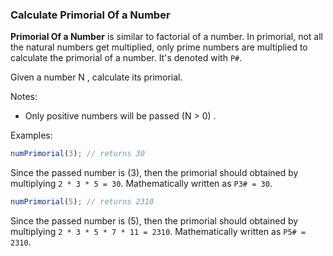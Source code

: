 ### Calculate Primorial Of a Number

**Primorial Of a Number** is similar to factorial of a number. In primorial, not all the natural numbers get multiplied, only prime numbers are multiplied to calculate the primorial of a number. It's denoted with `P#`.

Given a number N , calculate its primorial.

Notes:
* Only positive numbers will be passed (N > 0) .

Examples:

```javascript
numPrimorial(3); // returns 30
```

Since the passed number is (3), then the primorial should obtained by multiplying `2 * 3 * 5 = 30`. Mathematically written as `P3# = 30`.

```javascript
numPrimorial(5); // returns 2310
```

Since the passed number is (5), then the primorial should obtained by multiplying `2 * 3 * 5 * 7 * 11 = 2310`. Mathematically written as `P5# = 2310`.
